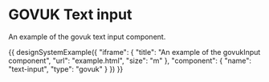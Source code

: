 # GOVUK Text input

An example of the govuk text input component.

{{ designSystemExample({
"iframe": {
    "title": "An example of the govukInput component",
    "url": "example.html",
    "size": "m"
},
"component": {
    "name": "text-input",
    "type": "govuk"
}
}) }}
